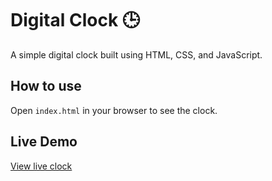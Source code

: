 # Digital Clock 🕒

A simple digital clock built using HTML, CSS, and JavaScript.

## How to use

Open `index.html` in your browser to see the clock.

## Live Demo

[View live clock](https://parasgupta1199.github.io/Digital-Clock/)
